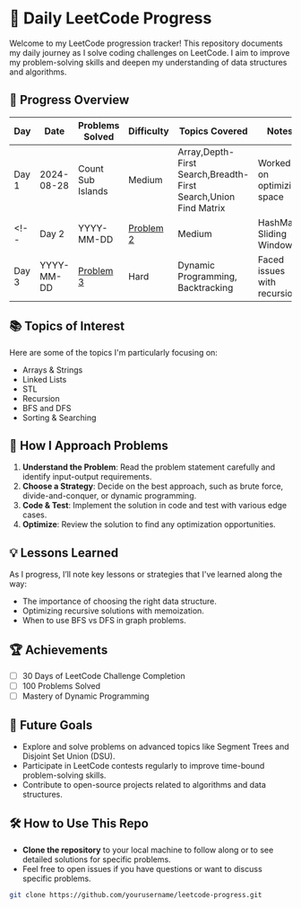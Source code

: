# 📝 Daily LeetCode Progress

Welcome to my LeetCode progression tracker! This repository documents my daily journey as I solve coding challenges on LeetCode. I aim to improve my problem-solving skills and deepen my understanding of data structures and algorithms.

## 📅 Progress Overview

| Day  | Date       | Problems Solved        | Difficulty | Topics Covered                                                  | Notes                       |
|------|------------|------------------------|------------|-----------------------------------------------------------------|-----------------------------|
| Day 1| 2024-08-28 | Count Sub Islands      | Medium     | Array,Depth-First Search,Breadth-First Search,Union Find Matrix | Worked on optimizing space  |
<!--| Day 2| YYYY-MM-DD | [Problem 2](#link)     | Medium     | HashMap, Sliding Window                | Implemented in Python       |
| Day 3| YYYY-MM-DD | [Problem 3](#link)     | Hard       | Dynamic Programming, Backtracking      | Faced issues with recursion |
<!-- Add more days as you progress -->

## 📚 Topics of Interest
Here are some of the topics I'm particularly focusing on:

- Arrays & Strings
- Linked Lists
- STL
- Recursion
- BFS and DFS
- Sorting & Searching

## 🔧 How I Approach Problems
1. **Understand the Problem**: Read the problem statement carefully and identify input-output requirements.
2. **Choose a Strategy**: Decide on the best approach, such as brute force, divide-and-conquer, or dynamic programming.
3. **Code & Test**: Implement the solution in code and test with various edge cases.
4. **Optimize**: Review the solution to find any optimization opportunities.

## 💡 Lessons Learned
As I progress, I’ll note key lessons or strategies that I've learned along the way:

- The importance of choosing the right data structure.
- Optimizing recursive solutions with memoization.
- When to use BFS vs DFS in graph problems.

## 🏆 Achievements
- [ ] 30 Days of LeetCode Challenge Completion
- [ ] 100 Problems Solved
- [ ] Mastery of Dynamic Programming

## 🚀 Future Goals
- Explore and solve problems on advanced topics like Segment Trees and Disjoint Set Union (DSU).
- Participate in LeetCode contests regularly to improve time-bound problem-solving skills.
- Contribute to open-source projects related to algorithms and data structures.

## 🛠️ How to Use This Repo
- **Clone the repository** to your local machine to follow along or to see detailed solutions for specific problems.
- Feel free to open issues if you have questions or want to discuss specific problems.

```bash
git clone https://github.com/yourusername/leetcode-progress.git
